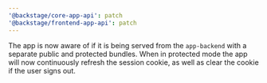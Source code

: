 ```yaml
---
'@backstage/core-app-api': patch
'@backstage/frontend-app-api': patch
---
```


The app is now aware of if it is being served from the `app-backend` with a separate public and protected bundles. When in protected mode the app will now continuously refresh the session cookie, as well as clear the cookie if the user signs out.
